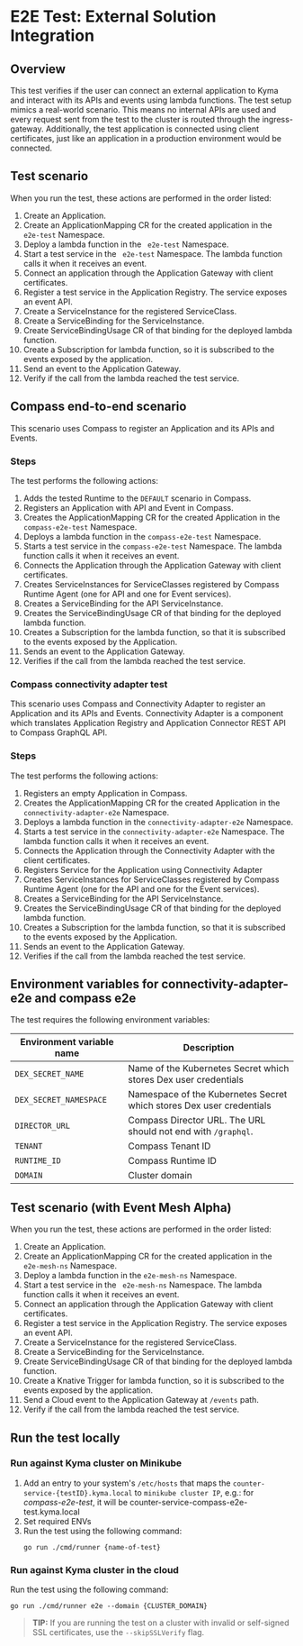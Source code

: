 # E2E Test: External Solution Integration

## Overview

This test verifies if the user can connect an external application to Kyma and interact with its APIs and events using lambda functions. The test setup mimics a real-world scenario. This means no internal APIs are used and every request sent from the test to the cluster is routed through the ingress-gateway. Additionally, the test application is connected using client certificates, just like an application in a production environment would be connected.

## Test scenario

When you run the test, these actions are performed in the order listed: 

1. Create an Application.
2. Create an ApplicationMapping CR for the created application in the ` e2e-test` Namespace.
3. Deploy a lambda function in the ` e2e-test` Namespace.
4. Start a test service in the ` e2e-test` Namespace. The lambda function calls it when it receives an event.
5. Connect an application through the Application Gateway with client certificates. 
6. Register a test service in the Application Registry. The service exposes an event API.
7. Create a ServiceInstance for the registered ServiceClass.
8. Create a ServiceBinding for the ServiceInstance.
9. Create ServiceBindingUsage CR of that binding for the deployed lambda function. 
10. Create a Subscription for lambda function, so it is subscribed to the events exposed by the application.
11. Send an event to the Application Gateway. 
12. Verify if the call from the lambda reached the test service.

## Compass end-to-end scenario

This scenario uses Compass to register an Application and its APIs and Events.

### Steps

The test performs the following actions:

1. Adds the tested Runtime to the `DEFAULT` scenario in Compass.
2. Registers an Application with API and Event in Compass.
3. Creates the ApplicationMapping CR for the created Application in the `compass-e2e-test` Namespace.
4. Deploys a lambda function in the `compass-e2e-test` Namespace.
5. Starts a test service in the `compass-e2e-test` Namespace. The lambda function calls it when it receives an event.
6. Connects the Application through the Application Gateway with client certificates. 
7. Creates ServiceInstances for ServiceClasses registered by Compass Runtime Agent (one for API and one for Event services).
8. Creates a ServiceBinding for the API ServiceInstance.
9. Creates the ServiceBindingUsage CR of that binding for the deployed lambda function. 
10. Creates a Subscription for the lambda function, so that it is subscribed to the events exposed by the Application.
11. Sends an event to the Application Gateway. 
12. Verifies if the call from the lambda reached the test service.

### Compass connectivity adapter test

This scenario uses Compass and Connectivity Adapter to register an Application and its APIs and Events.
Connectivity Adapter is a component which translates Application Registry and Application Connector REST API to Compass GraphQL API. 

### Steps

The test performs the following actions:
1. Registers an empty Application in Compass.
2. Creates the ApplicationMapping CR for the created Application in the `connectivity-adapter-e2e` Namespace.
3. Deploys a lambda function in the `connectivity-adapter-e2e` Namespace.
4. Starts a test service in the `connectivity-adapter-e2e` Namespace. The lambda function calls it when it receives an event.
6. Connects the Application through the Connectivity Adapter with the client certificates. 
5. Registers Service for the Application using Connectivity Adapter
7. Creates ServiceInstances for ServiceClasses registered by Compass Runtime Agent (one for the API and one for the Event services).
8. Creates a ServiceBinding for the API ServiceInstance.
9. Creates the ServiceBindingUsage CR of that binding for the deployed lambda function. 
10. Creates a Subscription for the lambda function, so that it is subscribed to the events exposed by the Application.
11. Sends an event to the Application Gateway. 
12. Verifies if the call from the lambda reached the test service.

## Environment variables for connectivity-adapter-e2e and compass e2e

The test requires the following environment variables:

| Environment variable name | Description |
| --- | --- |
| `DEX_SECRET_NAME` | Name of the Kubernetes Secret which stores Dex user credentials | 
| `DEX_SECRET_NAMESPACE` | Namespace of the Kubernetes Secret which stores Dex user credentials |
| `DIRECTOR_URL` | Compass Director URL. The URL should not end with `/graphql`. |
| `TENANT` | Compass Tenant ID |
| `RUNTIME_ID` | Compass Runtime ID | 
| `DOMAIN` | Cluster domain |

## Test scenario (with Event Mesh Alpha)

When you run the test, these actions are performed in the order listed: 

1. Create an Application.
2. Create an ApplicationMapping CR for the created application in the ` e2e-mesh-ns` Namespace.
3. Deploy a lambda function in the `e2e-mesh-ns` Namespace.
4. Start a test service in the ` e2e-mesh-ns` Namespace. The lambda function calls it when it receives an event.
5. Connect an application through the Application Gateway with client certificates. 
6. Register a test service in the Application Registry. The service exposes an event API.
7. Create a ServiceInstance for the registered ServiceClass.
8. Create a ServiceBinding for the ServiceInstance.
9. Create ServiceBindingUsage CR of that binding for the deployed lambda function. 
10. Create a Knative Trigger for lambda function, so it is subscribed to the events exposed by the application.
11. Send a Cloud event to the Application Gateway at `/events` path. 
12. Verify if the call from the lambda reached the test service.

## Run the test locally

### Run against Kyma cluster on Minikube 
1. Add an entry to your system's `/etc/hosts` that maps the `counter-service-{testID}.kyma.local` to `minikube cluster IP`,
e.g.: for *compass-e2e-test*, it will be counter-service-compass-e2e-test.kyma.local 
2. Set required ENVs
3. Run the test using the following command:
    ```
    go run ./cmd/runner {name-of-test}
    ```
   
### Run against Kyma cluster in the cloud
Run the test using the following command:
```
go run ./cmd/runner e2e --domain {CLUSTER_DOMAIN}
```

>**TIP:** If you are running the test on a cluster with invalid or self-signed SSL certificates, use the `--skipSSLVerify` flag.
